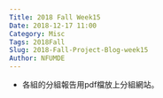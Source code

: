 ```yaml
---
Title: 2018 Fall Week15
Date: 2018-12-17 11:00
Category: Misc
Tags: 2018Fall
Slug: 2018-Fall-Project-Blog-week15
Author: NFUMDE
---
```




<!-- PELICAN_END_SUMMARY -->
* 各組的分組報告用pdf檔放上分組網站。
